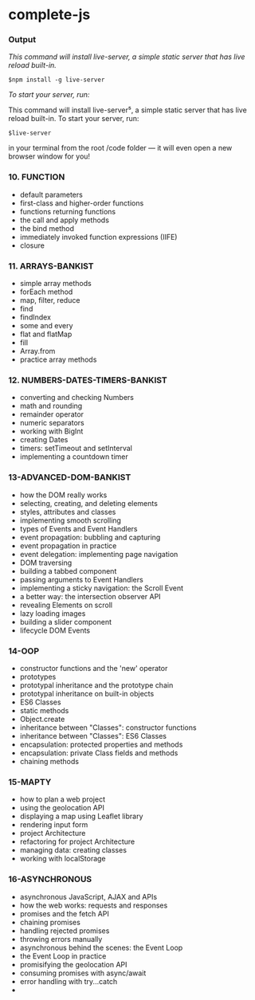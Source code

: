 # complete-js

### Output
       
   _This command will install live-server, a simple static server that has live reload built-in._
    
   `$npm install -g live-server`
   
   _To start your server, run:_

This command will install live-server⁵, a simple static server that has live reload built-in. To start your server, run:

   `$live-server`

in your terminal from the root /code folder — it will even open a new browser window for you!

### 10. FUNCTION

   - default parameters
   - first-class and higher-order functions
   - functions returning functions
   - the call and apply methods
   - the bind method
   - immediately invoked function expressions (IIFE)
   - closure

### 11. ARRAYS-BANKIST

   - simple array methods
   - forEach method
   - map, filter, reduce
   - find
   - findIndex
   - some and every
   - flat and flatMap
   - fill
   - Array.from
   - practice array methods

### 12. NUMBERS-DATES-TIMERS-BANKIST

   - converting and checking Numbers
   - math and rounding
   - remainder operator
   - numeric separators
   - working with BigInt
   - creating Dates
   - timers: setTimeout and setInterval
   - implementing a countdown timer

### 13-ADVANCED-DOM-BANKIST

   - how the DOM really works
   - selecting, creating, and deleting elements
   - styles, attributes and classes
   - implementing smooth scrolling
   - types of Events and Event Handlers
   - event propagation: bubbling and capturing
   - event propagation in practice
   - event delegation: implementing page navigation
   - DOM traversing
   - building a tabbed component
   - passing arguments to Event Handlers
   - implementing a sticky navigation: the Scroll Event
   - a better way: the intersection observer API
   - revealing Elements on scroll
   - lazy loading images
   - building a slider component
   - lifecycle DOM Events
### 14-OOP

   - constructor functions and the 'new' operator
   - prototypes
   - prototypal inheritance and the prototype chain
   - prototypal inheritance on built-in objects
   - ES6 Classes
   - static methods
   - Object.create
   - inheritance between "Classes": constructor functions
   - inheritance between "Classes": ES6 Classes
   - encapsulation: protected properties and methods
   - encapsulation: private Class fields and methods
   - chaining methods

### 15-MAPTY

   - how to plan a web project
   - using the geolocation API
   - displaying a map using Leaflet library
   - rendering input form
   - project Architecture
   - refactoring for project Architecture
   - managing data: creating classes
   - working with localStorage

### 16-ASYNCHRONOUS

   - asynchronous JavaScript, AJAX and APIs
   - how the web works: requests and responses
   - promises and the fetch API
   - chaining promises
   - handling rejected promises
   - throwing errors manually
   - asynchronous behind the scenes: the Event Loop
   - the Event Loop in practice
   - promisifying the geolocation API
   - consuming promises with async/await
   - error handling with try...catch
   - 